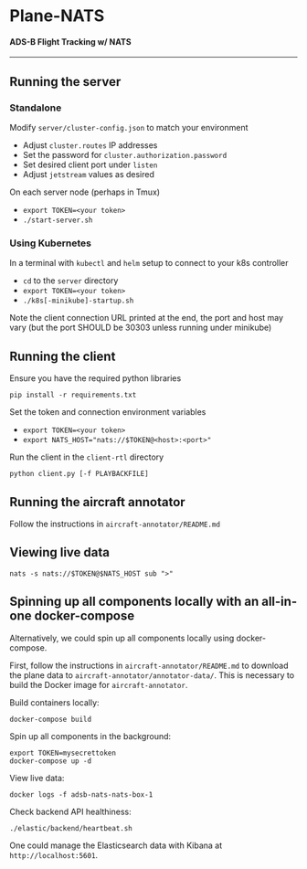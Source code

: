 # Plane-NATS
#### ADS-B Flight Tracking w/ NATS
------------
## Running the server
### Standalone
Modify `server/cluster-config.json` to match your environment
- Adjust `cluster.routes` IP addresses
- Set the password for `cluster.authorization.password`
- Set desired client port under `listen`
- Adjust `jetstream` values as desired

On each server node (perhaps in Tmux)
- `export TOKEN=<your token>`
- `./start-server.sh`

### Using Kubernetes 
In a terminal with `kubectl` and `helm` setup to connect to your k8s controller
- `cd` to the `server` directory
- `export TOKEN=<your token>`
- `./k8s[-minikube]-startup.sh`

Note the client connection URL printed at the end, the port and host may vary
(but the port SHOULD be 30303 unless running under minikube)

## Running the client
Ensure you have the required python libraries
```
pip install -r requirements.txt
```

Set the token and connection environment variables
- `export TOKEN=<your token>`
- `export NATS_HOST="nats://$TOKEN@<host>:<port>"`

Run the client in the `client-rtl` directory
```
python client.py [-f PLAYBACKFILE]
```

## Running the aircraft annotator
Follow the instructions in `aircraft-annotator/README.md`

## Viewing live data
```
nats -s nats://$TOKEN@$NATS_HOST sub ">"
```
## Spinning up all components locally with an all-in-one docker-compose
Alternatively, we could spin up all components locally using docker-compose.

First, follow the instructions in `aircraft-annotator/README.md` to download the plane data to `aircraft-annotator/annotator-data/`. This is necessary to build the Docker image for `aircraft-annotator`.

Build containers locally:
```
docker-compose build
```

Spin up all components in the background:
```
export TOKEN=mysecrettoken
docker-compose up -d
```
View live data:
```
docker logs -f adsb-nats-nats-box-1
```
Check backend API healthiness:
```
./elastic/backend/heartbeat.sh
```
One could manage the Elasticsearch data with Kibana at `http://localhost:5601`.